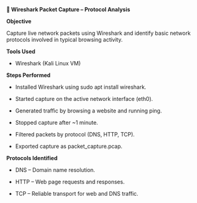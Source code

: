 **📡 Wireshark Packet Capture – Protocol Analysis**

**Objective**

Capture live network packets using Wireshark and identify basic network protocols involved in typical browsing activity.

**Tools Used**

- Wireshark (Kali Linux VM)

**Steps Performed**

- Installed Wireshark using sudo apt install wireshark.

- Started capture on the active network interface (eth0).

- Generated traffic by browsing a website and running ping.

- Stopped capture after ~1 minute.

- Filtered packets by protocol (DNS, HTTP, TCP).

- Exported capture as packet_capture.pcap.

**Protocols Identified**

- DNS – Domain name resolution.

- HTTP – Web page requests and responses.

- TCP – Reliable transport for web and DNS traffic.

